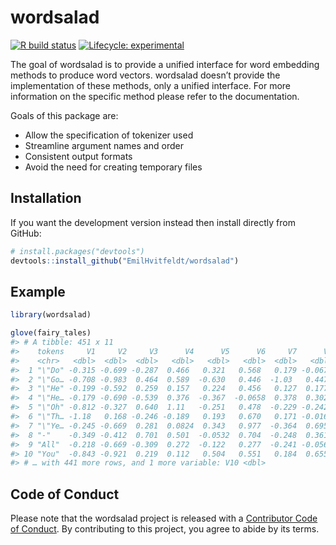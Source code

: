 
<!-- README.md is generated from README.Rmd. Please edit that file -->

# wordsalad

<!-- badges: start -->

[![R build
status](https://github.com/EmilHvitfeldt/wordsalad/workflows/R-CMD-check/badge.svg)](https://github.com/EmilHvitfeldt/wordsalad/actions)
[![Lifecycle:
experimental](https://img.shields.io/badge/lifecycle-experimental-orange.svg)](https://www.tidyverse.org/lifecycle/#experimental)
<!-- badges: end -->

The goal of wordsalad is to provide a unified interface for word
embedding methods to produce word vectors. wordsalad doesn’t provide the
implementation of these methods, only a unified interface. For more
information on the specific method please refer to the documentation.

Goals of this package are:

  - Allow the specification of tokenizer used
  - Streamline argument names and order
  - Consistent output formats
  - Avoid the need for creating temporary files

## Installation

If you want the development version instead then install directly from
GitHub:

``` r
# install.packages("devtools")
devtools::install_github("EmilHvitfeldt/wordsalad")
```

## Example

``` r
library(wordsalad)

glove(fairy_tales)
#> # A tibble: 451 x 11
#>    tokens     V1     V2     V3      V4      V5      V6     V7      V8      V9
#>    <chr>   <dbl>  <dbl>  <dbl>   <dbl>   <dbl>   <dbl>  <dbl>   <dbl>   <dbl>
#>  1 "\"Do" -0.315 -0.699 -0.287  0.466   0.321   0.568   0.179 -0.0679 -1.00  
#>  2 "\"Go… -0.708 -0.983  0.464  0.589  -0.630   0.446  -1.03   0.447  -0.187 
#>  3 "\"He" -0.199 -0.592  0.259  0.157   0.224   0.456   0.127  0.177  -0.655 
#>  4 "\"He… -0.179 -0.690 -0.539  0.376  -0.367  -0.0658  0.378  0.302  -0.557 
#>  5 "\"Oh" -0.812 -0.327  0.640  1.11   -0.251   0.478  -0.229 -0.242  -0.538 
#>  6 "\"Th… -1.18   0.168 -0.246 -0.189   0.193   0.670   0.171 -0.0168 -0.585 
#>  7 "\"Ye… -0.245 -0.669  0.281  0.0824  0.343   0.977  -0.364  0.695  -0.768 
#>  8 "-"    -0.349 -0.412  0.701  0.501  -0.0532  0.704  -0.248  0.361  -0.757 
#>  9 "All"  -0.218 -0.669 -0.309  0.272  -0.122   0.277  -0.241 -0.0569  0.0158
#> 10 "You"  -0.843 -0.921  0.219  0.112   0.504   0.551   0.184  0.655  -0.958 
#> # … with 441 more rows, and 1 more variable: V10 <dbl>
```

## Code of Conduct

Please note that the wordsalad project is released with a [Contributor
Code of
Conduct](https://contributor-covenant.org/version/2/0/CODE_OF_CONDUCT.html).
By contributing to this project, you agree to abide by its terms.
